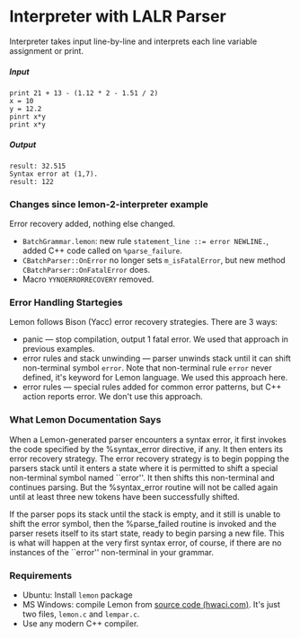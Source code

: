 # Interpreter with LALR Parser

Interpreter takes input line-by-line and interprets each line variable assignment or print.

##### Input
```
print 21 + 13 - (1.12 * 2 - 1.51 / 2)
x = 10
y = 12.2
pinrt x*y
print x*y
```

##### Output
```
result: 32.515
Syntax error at (1,7).
result: 122
```

### Changes since lemon-2-interpreter example

Error recovery added, nothing else changed.

- `BatchGrammar.lemon`: new rule `statement_line ::= error NEWLINE.`, added C++ code called on `%parse_failure`.
- `CBatchParser::OnError` no longer sets `m_isFatalError`, but new method `CBatchParser::OnFatalError` does.
- Macro `YYNOERRORRECOVERY` removed.

### Error Handling Startegies

Lemon follows Bison (Yacc) error recovery strategies. There are 3 ways:

- panic &mdash; stop compilation, output 1 fatal error. We used that approach in previous examples.
- error rules and stack unwinding &mdash; parser unwinds stack until it can shift non-terminal symbol `error`. Note that non-terminal rule `error` never defined, it's keyword for Lemon language. We used this approach here.
- error rules &mdash; special rules added for common error patterns, but C++ action reports error. We don't use this approach.

### What Lemon Documentation Says

When a Lemon-generated parser encounters a syntax error, it first invokes the code specified by the %syntax_error directive, if any. It then enters its error recovery strategy. The error recovery strategy is to begin popping the parsers stack until it enters a state where it is permitted to shift a special non-terminal symbol named ``error''. It then shifts this non-terminal and continues parsing. But the %syntax_error routine will not be called again until at least three new tokens have been successfully shifted.

If the parser pops its stack until the stack is empty, and it still is unable to shift the error symbol, then the %parse_failed routine is invoked and the parser resets itself to its start state, ready to begin parsing a new file. This is what will happen at the very first syntax error, of course, if there are no instances of the ``error'' non-terminal in your grammar.

### Requirements

- Ubuntu: Install `lemon` package
- MS Windows: compile Lemon from [source code (hwaci.com)](http://www.hwaci.com/sw/lemon/). It's just two files, `lemon.c` and `lempar.c`.
- Use any modern C++ compiler.
